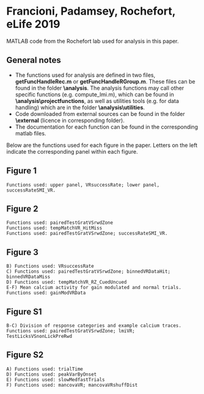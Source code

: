 # Francioni, Padamsey, Rochefort, eLife 2019
MATLAB code from the Rochefort lab used for analysis in this paper.

## General notes
- The functions used for analysis are defined in two files, **getFuncHandleRec.m** or **getFuncHandleRGroup.m**. 
These files can be found in the folder **\analysis**.
The analysis functions may call other specific functions (e.g. compute_lmi.m), which can be found in **\analysis\projectfunctions**, 
as well as utilities tools (e.g. for data handling) which are in the folder **\analysis\utilities**.
- Code downloaded from external sources can be found in the folder **\external** (licence in corresponding folder).
- The documentation for each function can be found in the corresponding matlab files.

Below are the functions used for each figure in the paper. 
Letters on the left indicate the corresponding panel within each figure.

## Figure 1
    Functions used: upper panel, VRsuccessRate; lower panel, successRateSMI_VR.
## Figure 2
    Functions used: pairedTestGratVSrwdZone
    Functions used: tempMatchVR_HitMiss
    Functions used: pairedTestGratVSrwdZone; successRateSMI_VR.
## Figure 3
    B) Functions used: VRsuccessRate
    C) Functions used: pairedTestGratVSrwdZone; binnedVRDataHit; binnedVRDataMiss 
    D) Functions used: tempMatchVR_RZ_CuedUncued
    E-F) Mean calcium activity for gain modulated and normal trials. Functions used: gainModVRData
## Figure S1
    B-C) Division of response categories and example calcium traces. Functions used: pairedTestGratVSrwdZone; lmiVR; TestLicksVSnonLickPreRwd
## Figure S2 
    A) Functions used: trialTime
    D) Functions used: peakVarByOnset
    E) Functions used: slowMedfastTrials
    F) Functions used: mancovaVR; mancovaVRshuffDist
